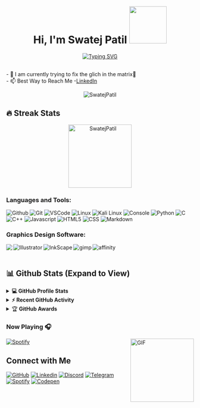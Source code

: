
<h1 align="center">Hi, I'm Swatej Patil <img src="https://media.giphy.com/media/hvRJCLFzcasrR4ia7z/giphy.gif" width="100"></h1>

<div align="center">
  
[![Typing SVG](https://readme-typing-svg.herokuapp.com?font=Permanent+Marker&color=39FF14&size=36&center=true&vCenter=true&width=650&lines=Computer+Science+Student+;Web+Developer;Graphics+Designer+;Cyber+Security+Enthusiast;Making+a+Dent+in+the+Universe)](https://git.io/typing-svg)
  
</div>
<!-- <hr/>
<h3 align="center">I am chasing EXCELLENCE!!! </h3> -->
<br>
- 🌱 I am currently trying to fix the glich in the matrix💊<br>
- 📫 Best Way to Reach Me -<a href="https://www.linkedin.com/in/swatej-patil-725001202/" target="_top">LinkedIn</a><br>



<p align="center"> <img src="https://komarev.com/ghpvc/?username=SwatejPatil&label=Swatej's%20Profile%20Views%20&color=008000&style=social" alt="SwatejPatil" /> </p>


## 🔥 Streak Stats
<p align="center"><img align="center" src="https://github-readme-streak-stats.herokuapp.com/?user=SwatejPatil&theme=algolia" alt="SwatejPatil" height ="170px"/>
  
</p>


### Languages and Tools:
![Github](https://img.icons8.com/fluency/35/000000/github.png)
![Git](https://img.icons8.com/color/35/git.png)
![VSCode](https://img.icons8.com/color/35/visual-studio-code-2019.png)
![Linux](https://img.icons8.com/color/35/000000/linux--v2.png)
![Kali Linux](https://img.icons8.com/color/35/kali-linux.png)
![Console](https://img.icons8.com/color/35/console.png)
![Python](https://img.icons8.com/color/35/000000/python--v1.png)
![C](https://img.icons8.com/color/35/000000/c-programming.png)
![C++](https://img.icons8.com/color/35/000000/c-plus-plus-logo.png)
![Javascript](https://img.icons8.com/color/35/000000/javascript--v1.png)
![HTML5](https://img.icons8.com/color/35/000000/html-5--v1.png)
![CSS](https://img.icons8.com/color/35/000000/css3.png)
![Markdown](https://img.icons8.com/color/35/000000/markdown.png)


<!-- ![Windows](https://img.icons8.com/color/30/windows-10.png)
![Ubuntu](https://img.icons8.com/color/30/ubuntu--v1.png) -->



### Graphics Design Software:

<a href="https://www.photoshop.com/en" target="_blank"> <img align="left" src="https://img.icons8.com/fluency/48/000000/adobe-photoshop.png"/> </a>

<a href="https://www.adobe.com/in/products/illustrator.html" target="_blank"> <img align="left" alt="Illustrator" img src="https://img.icons8.com/color/48/000000/adobe-illustrator--v1.png"/></a> 

<a href="https://inkscape.org/" target="_blank"> <img align="left" alt="InkScape" src="https://img.icons8.com/nolan/48/inkscape.png"/> </a>

<a href="https://www.gimp.org//" target="_blank"> <img align="left" alt="gimp"  src="https://img.icons8.com/nolan/48/gimp.png"/> </a>

<a href="https://affinity.serif.com/en-us/" target="_blank"> <img align="left" alt="affinity" src="https://img.icons8.com/fluency/48/000000/affinity-designer.png"/> </a>

<br />
<br />



## 📊 Github Stats (Expand to View) 

<details> 
  <summary><b>💻 GitHub Profile Stats</b></summary>
 <p>
<a href="https://github.com/AVS1508">
  <img height="180em" src="https://github-readme-stats.vercel.app/api?username=SwatejPatil&show_icons=true&theme=algolia" />
  <img height="180em" src="https://github-readme-stats-eight-theta.vercel.app/api/top-langs/?username=SwatejPatil&theme=algolia&layout=compact&exclude_lang=java+r" />
</a>
  
</p>  
</details>


<details>
  <summary><b>⚡ Recent GitHub Activity</b></summary>
   <a href="https://github.com/SwatejPatil"><img alt="SwatejPatil's Activity Graph" src="https://activity-graph.herokuapp.com/graph?username=SwatejPatil&custom_title=Swatej%20Patil's%20Contribution%20Graph&theme=react-dark" /></a>
  <br/>

</details>
<details>
    <summary>&#127942 <b>GitHub Awards</b></summary><br/>

![Github Trophy](https://github-profile-trophy.vercel.app/?username=SwatejPatil)

</details>


### Now Playing 🎧

[![Spotify](https://spotify-github-readme.vercel.app/api/spotify)](https://open.spotify.com/user/ssu4tm3m94e02cv4vdczlf150)
<img align="right" alt="GIF" height="170px" src="https://media.giphy.com/media/J5B1Y8QZnzXXbLQIBu/giphy.gif" />

 
## Connect with Me
[![GitHub](https://img.shields.io/badge/Github-100000?style=for-the-badge&logo=github&logoColor=white)](https://github.com/SwatejPatil)
[![Linkedin](https://img.shields.io/badge/Linkedin-0077B5?style=for-the-badge&logo=linkedin&logoColor=white)](https://www.linkedin.com/in/swatej-patil-725001202/)
[![Discord](https://img.shields.io/badge/Discord-7289DA?style=for-the-badge&logo=discord&logoColor=white)](https://discord.gg/)
[![Telegram](https://img.shields.io/badge/Telegram-0088cc?style=for-the-badge&logo=Telegram&logoColor=white)](https://t.me/Agent_Of_Chaoss)
[![Spotify](https://img.shields.io/badge/Spotify-1DB954?style=for-the-badge&logo=Spotify&logoColor=white)](https://open.spotify.com/user/ssu4tm3m94e02cv4vdczlf150)
[![Codepen](https://img.shields.io/badge/Codepen-100000?style=for-the-badge&logo=codepen&logoColor=white)](https://codepen.io/SwatejPatil)
